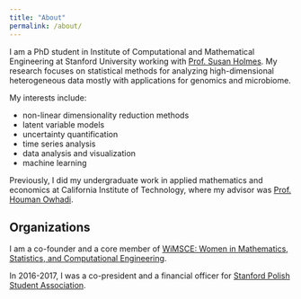 ```yaml
---
title: "About"
permalink: /about/
---
```



I am a PhD student in Institute of Computational and Mathematical Engineering at
Stanford University working with  [Prof. Susan
Holmes](https://statweb.stanford.edu/~susan/susan_person.html). My research
focuses on statistical methods for analyzing high-dimensional heterogeneous data
mostly with applications for genomics and microbiome.

My interests include:
- non-linear dimensionality reduction methods
- latent variable models
- uncertainty quantification
- time series analysis
- data analysis and visualization
- machine learning

Previously, I did my undergraduate work in applied mathematics and economics
at California Institute of Technology, where my advisor was
[Prof. Houman Owhadi](http://users.cms.caltech.edu/~owhadi/index.htm).

## Organizations

I am a co-founder and a core member of [WiMSCE: Women in Mathematics,
Statistics, and Computational Engineering](https://wimsce.stanford.edu/).

In 2016-2017, I was a co-president and a financial officer for
[Stanford Polish Student Association](https://orgsync.com/79672/chapter).
